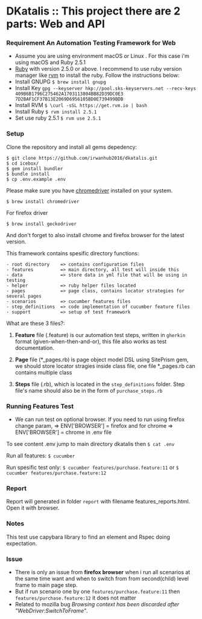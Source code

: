 # DKatalis :: This project there are 2 parts: Web and API

### Requirement An Automation Testing Framework for Web
* Assume you are using environment macOS or Linux . For this case i'm using macOS and Ruby 2.5.1
* [Ruby](https://www.ruby-lang.org/en/) with version 2.5.0 or above. I recommend to use ruby version manager like [rvm](https://rvm.io/) to install the ruby. Follow the instructions below:
* Install GNUPG `$ brew install gnupg`
* Install Key `gpg --keyserver hkp://pool.sks-keyservers.net --recv-keys 409B6B1796C275462A1703113804BB82D39DC0E3 7D2BAF1CF37B13E2069D6956105BD0E739499BDB`
* Install RVM `$ \curl -sSL https://get.rvm.io | bash`
* Install Ruby `$ rvm install 2.5.1`
* Set use ruby 2.5.1 `$ rvm use 2.5.1`

### Setup
Clone the repository and install all gems depedency:
```shell
$ git clone https://github.com/irwanhub2016/dkatalis.git
$ cd icebox/
$ gem install bundler
$ bundle install
$ cp .env.example .env
```
Please make sure you have [chromedriver](https://sites.google.com/a/chromium.org/chromedriver/) installed on your system.

`$ brew install chromedriver`

For firefox driver

`$ brew install geckodriver`

And don't forget to also install chrome and firefox browser for the latest version.

This framework contains spesific directory functions:
```
- root directory    => contains configuration files
- features          => main directory, all test will inside this
- data              => store data in yml file that will be using in testing
- helper            => ruby helper files located
- pages             => page class, contains locator strategies for several pages
- scenarios         => cucumber features files
- step_definitions  => code implementation of cucumber feature files
- support           => setup of test framework
```

What are these 3 files?:

1. **Feature** file (.feature) is our automation test steps, written in `gherkin` format (given-when-then-and-or), this file also works as test documentation. 

2. **Page**  file (*_pages.rb) is page object model DSL using SitePrism gem, we should store locator stragies inside class file, one file *_pages.rb can contains multiple class

3. **Steps** file (.rb), which is located in the `step_definitions` folder. Step file's name should also be in the form of `purchase_steps.rb`


### Running Features Test
* We can run test on optional browser. If you need to run using firefox change param, => ENV['BROWSER'] = firefox and for chrome => ENV['BROWSER'] = chrome in .env file

To see content .env jump to main directory dkatalis then `$ cat .env`

Run all features: `$ cucumber`

Run spesific test only: `$ cucumber features/purchase.feature:11` or `$ cucumber features/purchase.feature:12`

### Report

Report will generated in folder `report` with filename features_reports.html. Open it with browser.

### Notes
This test use capybara library to find an element and Rspec doing expectation.

### Issue
* There is only an issue from **firefox browser** when i run all scenarios at the same time want and when to switch from from second(child) level frame to main page step.
* But if run scenario one by one `features/purchase.feature:11` then `features/purchase.feature:12` it does not matter
* Related to mozilla bug _Browsing context has been discarded after "WebDriver:SwitchToFrame"_.  
